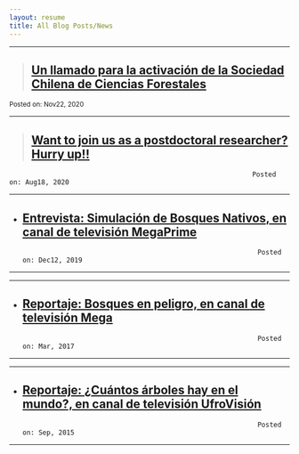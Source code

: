 ```yaml
---
layout: resume
title: All Blog Posts/News
---
```


---
> ## [Un llamado para la activación de la Sociedad Chilena de Ciencias Forestales](/news/2020-11-22paperSocifor.md)
<sub>Posted on: Nov22, 2020</sub>

---


> ## [Want to join us as a postdoctoral researcher? Hurry up!!](/news/2020-08-18-postDoc.md)

                                                                 Posted on: Aug18, 2020


---
* ## [Entrevista: Simulación de Bosques Nativos, en canal de televisión MegaPrime](/news/2019-12-12megaSimBnativo.md)
                                                                 Posted on: Dec12, 2019
---

---
* ## [Reportaje: Bosques en peligro, en canal de televisión Mega](/news/2017-03-10-mega.md)
                                                                 Posted on: Mar, 2017
---

---
* ## [Reportaje: ¿Cuántos árboles hay en el mundo?, en canal de televisión UfroVisión](/news/2015-09-17arbolesMundo.md)
                                                                 Posted on: Sep, 2015
---
